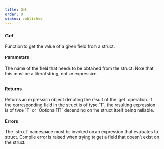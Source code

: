 ```yaml
---
title: Get
order: 0
status: published
---
```


### Get

Function to get the value of a given field from a struct.

#### Parameters
<Expandable title="field" type="str">
The name of the field that needs to be obtained from the struct. Note that this
must be a literal string, not an expression.
</Expandable>

<pre snippet="api-reference/expressions/struct_snip#get"
    status="success" message="Get a field from a struct">
</pre>

#### Returns
<Expandable type="Expr">
Returns an expression object denoting the result of the `get` operation.
If the corresponding field in the struct is of type `T`, the resulting expression
is of type `T` or `Optional[T]` depending on the struct itself being nullable.
</Expandable>


#### Errors
<Expandable title="Use of invalid types">
The `struct` namespace must be invoked on an expression that evaluates to struct.
</Expandable>

<Expandable title="Invalid field name">
Compile error is raised when trying to get a field that doesn't exist on the
struct.
</Expandable>